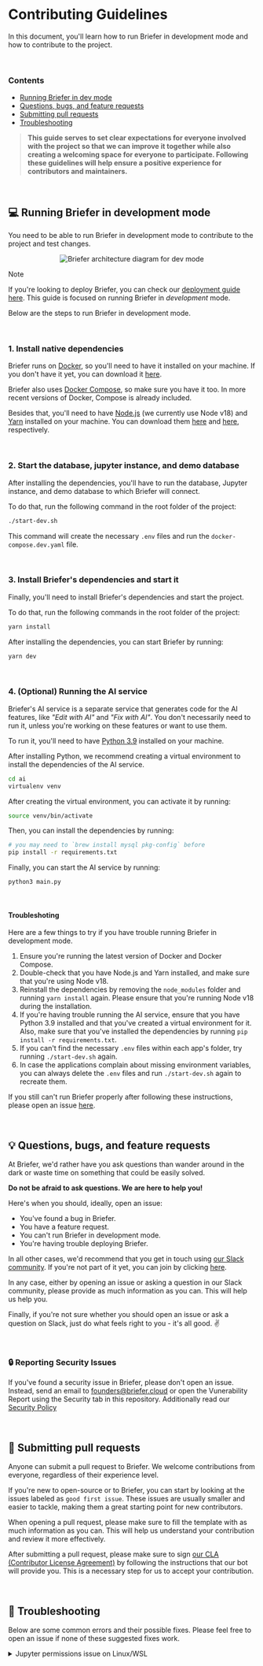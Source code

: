 # Contributing Guidelines

In this document, you'll learn how to run Briefer in development mode and how to contribute to the project.

<br />

### Contents

- [Running Briefer in dev mode](#computer-running-briefer-in-development-mode)
- [Questions, bugs, and feature requests](#bulb-questions-bugs-and-feature-requests)
- [Submitting pull requests](#repeat-submitting-pull-requests)
- [Troubleshooting](#wrench-troubleshooting)

> **This guide serves to set clear expectations for everyone involved with the project so that we can improve it together while also creating a welcoming space for everyone to participate. Following these guidelines will help ensure a positive experience for contributors and maintainers.**

<br />

## :computer: Running Briefer in development mode

You need to be able to run Briefer in development mode to contribute to the project and test changes.

<div align="center">
  <picture>
    <source  align="center" media="(prefers-color-scheme: dark)" srcset="../../assets/img/briefer-dev-mode-dark.png">
    <source align="center" media="(prefers-color-scheme: light)" srcset="../../assets/img/briefer-dev-mode.png">
    <img align="center" alt="Briefer architecture diagram for dev mode" src="../../assets/img/briefer-dev-mode.png">
  </picture>
</div>

> [!NOTE]
> If you're looking to deploy Briefer, you can check our [deployment guide here](./DEPLOYMENT.md). This guide is focused on running Briefer in _development_ mode.

Below are the steps to run Briefer in development mode.

<br />

### 1. Install native dependencies

Briefer runs on [Docker](https://www.docker.com/), so you'll need to have it installed on your machine. If you don't have it yet, you can download it [here](https://www.docker.com/get-started).

Briefer also uses [Docker Compose](https://docs.docker.com/compose/), so make sure you have it too. In more recent versions of Docker, Compose is already included.

Besides that, you'll need to have [Node.js](https://nodejs.org/) (we currently use Node v18) and [Yarn](https://yarnpkg.com/) installed on your machine. You can download them [here](https://nodejs.org/) and [here](https://yarnpkg.com/), respectively.

<br />

### 2. Start the database, jupyter instance, and demo database

After installing the dependencies, you'll have to run the database, Jupyter instance, and demo database to which Briefer will connect.

To do that, run the following command in the root folder of the project:

```bash
./start-dev.sh
```

This command will create the necessary `.env` files and run the `docker-compose.dev.yaml` file.

<br />

### 3. Install Briefer's dependencies and start it

Finally, you'll need to install Briefer's dependencies and start the project.

To do that, run the following commands in the root folder of the project:

```bash
yarn install
```

After installing the dependencies, you can start Briefer by running:

```bash
yarn dev
```

<br />

### 4. (Optional) Running the AI service

Briefer's AI service is a separate service that generates code for the AI features, like _"Edit with AI"_ and _"Fix with AI"_. You don't necessarily need to run it, unless you're working on these features or want to use them.

To run it, you'll need to have [Python 3.9](https://www.python.org/) installed on your machine.

After installing Python, we recommend creating a virtual environment to install the dependencies of the AI service.

```bash
cd ai
virtualenv venv
```

After creating the virtual environment, you can activate it by running:

```bash
source venv/bin/activate
```

Then, you can install the dependencies by running:

```bash
# you may need to `brew install mysql pkg-config` before
pip install -r requirements.txt
```

Finally, you can start the AI service by running:

```bash
python3 main.py
```

<br />

#### Troubleshoting

Here are a few things to try if you have trouble running Briefer in development mode.

1. Ensure you're running the latest version of Docker and Docker Compose.
2. Double-check that you have Node.js and Yarn installed, and make sure that you're using Node v18.
3. Reinstall the dependencies by removing the `node_modules` folder and running `yarn install` again. Please ensure that you're running Node v18 during the installation.
4. If you're having trouble running the AI service, ensure that you have Python 3.9 installed and that you've created a virtual environment for it. Also, make sure that you've installed the dependencies by running `pip install -r requirements.txt`.
5. If you can't find the necessary `.env` files within each app's folder, try running `./start-dev.sh` again.
6. In case the applications complain about missing environment variables, you can always delete the `.env` files and run `./start-dev.sh` again to recreate them.

If you still can't run Briefer properly after following these instructions, please open an issue [here](https://github.com/briefercloud/briefer/issues).

<br />

## :bulb: Questions, bugs, and feature requests

At Briefer, we'd rather have you ask questions than wander around in the dark or waste time on something that could be easily solved.

**Do not be afraid to ask questions. We are here to help you!**

Here's when you should, ideally, open an issue:

- You've found a bug in Briefer.
- You have a feature request.
- You can't run Briefer in development mode.
- You're having trouble deploying Briefer.

In all other cases, we'd recommend that you get in touch using [our Slack community](https://join.slack.com/t/briefercommunity/shared_invite/zt-2geo5vlh2-RxEOwCRrVEz6JDkrPHuf0g). If you're not part of it yet, you can join by clicking [here](https://join.slack.com/t/briefercommunity/shared_invite/zt-2geo5vlh2-RxEOwCRrVEz6JDkrPHuf0g).

In any case, either by opening an issue or asking a question in our Slack community, please provide as much information as you can. This will help us help you.

Finally, if you're not sure whether you should open an issue or ask a question on Slack, just do what feels right to you - it's all good. :v:

<br />

### :lock: Reporting Security Issues

If you've found a security issue in Briefer, please don't open an issue. Instead, send an email to [founders@briefer.cloud](mailto:founders@briefer.cloud) or open the Vunerability Report using the Security tab in this repository.
Additionally read our [Security Policy](./SECURITY.md)

<br />

## :repeat: Submitting pull requests

Anyone can submit a pull request to Briefer. We welcome contributions from everyone, regardless of their experience level.

If you're new to open-source or to Briefer, you can start by looking at the issues labeled as `good first issue`. These issues are usually smaller and easier to tackle, making them a great starting point for new contributors.

When opening a pull request, please make sure to fill the template with as much information as you can. This will help us understand your contribution and review it more effectively.

After submitting a pull request, please make sure to sign [our CLA (Contributor License Agreement)](./CLA.md) by following the instructions that our bot will provide you. This is a necessary step for us to accept your contribution.

<br/>

## :wrench: Troubleshooting

Below are some common errors and their possible fixes. Please feel free to open an issue if none of these suggested fixes work.

<details>
  <summary>Jupyter permissions issue on Linux/WSL</summary>

This error usually manifests as the following message:

```
RuntimeError: Permissions assignment failed for secure file: '/home/jupyteruser/.local/share/jupyter/runtime/jpserver-8.json'. Got '0o677' instead of '0o0600'.
```

This message typically means that the folder doesn't exist or that the user doesn't have the required permissions. To fix this issue, update the permissions as in the example below.

```bash
mkdir -p ./jupyterfiles
sudo chown -R $(whoami):$(whoami) ./jupyterfiles
mkdir -p ./jupyterfiles/.local/share/jupyter
```

After running the commands above, restart the Jupyter server container to apply the changes.

</details>
